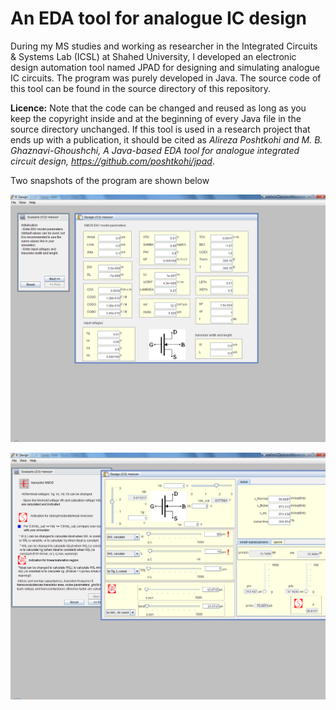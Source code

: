 # An EDA tool for analogue IC design

During my MS studies and working as researcher in the Integrated Circuits & Systems Lab (ICSL) at Shahed University, I developed an electronic design automation tool named JPAD for designing and simulating analogue IC circuits. The program was purely developed in Java. The source code of this tool can be found in the source directory of this repository.

**Licence:** Note that the code can be changed and reused as long as you keep the copyright inside and at the beginning of every Java file in the source directory unchanged. If this tool is used in a research project that ends up with a publication, it should be cited as _Alireza Poshtkohi and M. B. Ghaznavi-Ghoushchi, A Java-based EDA tool for analogue integrated circuit design, <https://github.com/poshtkohi/jpad>_.

Two snapshots of the program are shown below

![The first snapshot of JPAD](/assets/images/1.png)


![The second snapshot of JPAD](/assets/images/2.png)
